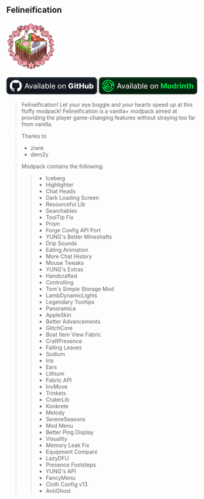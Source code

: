 Felineification
---

![logo](icon.png)

![logo](github_46h.png) ![logo](modrinth_46h.png)
>Felineification! Let your eye boggle and your hearts speed up at this fluffy modpack! Felineification is a vanilla+ modpack aimed at providing the player game-changing features without straying too far from vanilla.
>

> Thanks to
>* ziwie
>* dero2y

>Modpack contains the following:
>>- Iceberg
>>- Highlighter
>>- Chat Heads
>>- Dark Loading Screen
>>- Resourceful Lib
>>- Searchables
>>- ToolTip Fix
>>- Prism
>>- Forge Config API Port
>>- YUNG's Better Mineshafts
>>- Drip Sounds
>>- Eating Animation
>>- More Chat History
>>- Mouse Tweaks
>>- YUNG's Extras
>>- Handcrafted
>>- Controlling
>>- Tom's Simple Storage Mod
>>- LambDynamicLights
>>- Legendary Tooltips
>>- Panoramica
>>- AppleSkin
>>- Better Advancements
>>- GlitchCore
>>- Boat Item View Fabric
>>- CraftPresence
>>- Falling Leaves
>>- Sodium
>>- Iris
>>- Ears
>>- Lithium
>>- Fabric API
>>- InvMove
>>- Trinkets
>>- CraterLib
>>- Konkrete
>>- Melody
>>- SereneSeasons
>>- Mod Menu
>>- Better Ping Display
>>- Visuality
>>- Memory Leak Fix
>>- Equipment Compare
>>- LazyDFU
>>- Presence Footsteps
>>- YUNG's API
>>- FancyMenu
>>- Cloth Config v13
>>- AntiGhost
